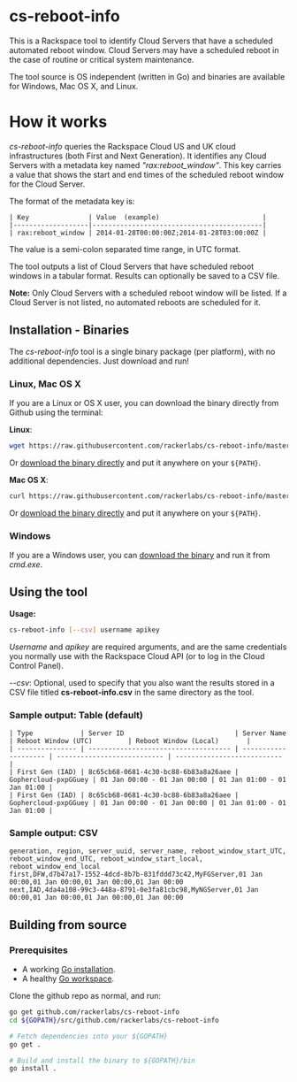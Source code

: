 # cs-reboot-info

This is a Rackspace tool to identify Cloud Servers that have a scheduled automated reboot window. Cloud Servers may have a scheduled reboot in the case of routine or critical system maintenance. 

The tool source is OS independent (written in Go) and binaries are available for Windows, Mac OS X, and Linux. 

# How it works

*cs-reboot-info* queries the Rackspace Cloud US and UK cloud infrastructures (both First and Next Generation). It identifies any Cloud Servers with a metadata key named *"rax:reboot_window"*. This key carries a value that shows the start and end times of the scheduled reboot window for the Cloud Server. 

The format of the metadata key is:

```
| Key               | Value  (example)                          |
|-------------------|-------------------------------------------|
| rax:reboot_window | 2014-01-28T00:00:00Z;2014-01-28T03:00:00Z |
```

The value is a semi-colon separated time range, in UTC format. 

The tool outputs a list of Cloud Servers that have scheduled reboot windows in a tabular format. Results can optionally be saved to a CSV file. 

**Note:** Only Cloud Servers with a scheduled reboot window will be listed. If a Cloud Server is not listed, no automated reboots are scheduled for it. 


## Installation - Binaries

The *cs-reboot-info* tool is a single binary package (per platform), with no additional dependencies.  Just download and run!

### Linux, Mac OS X 

If you are a Linux or OS X user, you can download the binary directly from Github using the terminal:

**Linux**:

```bash
wget https://raw.githubusercontent.com/rackerlabs/cs-reboot-info/master/bin/linux/cs-reboot-info
```

Or [download the binary directly](https://raw.githubusercontent.com/rackerlabs/cs-reboot-info/master/bin/linux/cs-reboot-info) and put it anywhere on your `${PATH}`.

**Mac OS X**: 

```bash
curl https://raw.githubusercontent.com/rackerlabs/cs-reboot-info/master/bin/osx/cs-reboot-info -o cs-reboot-info
```

Or [download the binary directly](https://raw.githubusercontent.com/rackerlabs/cs-reboot-info/master/bin/osx/cs-reboot-info) and put it anywhere on your `${PATH}`.

### Windows 

If you are a Windows user, you can [download the binary](https://github.com/cs-reboot-info/bin/windows/cs-reboot-info) and run it from *cmd.exe*.

## Using the tool

**Usage:**
```bash
cs-reboot-info [--csv] username apikey
```
*Username* and *apikey* are required arguments, and are the same credentials you normally use with the Rackspace Cloud API (or to log in the Cloud Control Panel). 

*--csv*: Optional, used to specify that you also want the results stored in a CSV file titled **cs-reboot-info.csv** in the same directory as the tool. 


### Sample output: Table (default)

```
| Type            | Server ID                            | Server Name          | Reboot Window (UTC)         | Reboot Window (Local)       |
| --------------- | ------------------------------------ | -------------------- | --------------------------- | --------------------------- |
| First Gen (IAD) | 8c65cb68-0681-4c30-bc88-6b83a8a26aee | Gophercloud-pxpGGuey | 01 Jan 00:00 - 01 Jan 00:00 | 01 Jan 01:00 - 01 Jan 01:00 |
| First Gen (IAD) | 8c65cb68-0681-4c30-bc88-6b83a8a26aee | Gophercloud-pxpGGuey | 01 Jan 00:00 - 01 Jan 00:00 | 01 Jan 01:00 - 01 Jan 01:00 |
```

### Sample output: CSV
```
generation, region, server_uuid, server_name, reboot_window_start_UTC, reboot_window_end_UTC, reboot_window_start_local, reboot_window_end_local
first,DFW,d7b47a17-1552-4dcd-8b7b-831fddd73c42,MyFGServer,01 Jan 00:00,01 Jan 00:00,01 Jan 00:00,01 Jan 00:00
next,IAD,4da4a108-99c3-448a-8791-0e3fa81cbc98,MyNGServer,01 Jan 00:00,01 Jan 00:00,01 Jan 00:00,01 Jan 00:00
```

## Building from source

### Prerequisites

* A working [Go installation](https://golang.org/doc/install).
* A healthy [Go workspace](https://golang.org/doc/code.html#Organization).

Clone the github repo as normal, and run:

```bash
go get github.com/rackerlabs/cs-reboot-info
cd ${GOPATH}/src/github.com/rackerlabs/cs-reboot-info

# Fetch dependencies into your ${GOPATH}
go get .

# Build and install the binary to ${GOPATH}/bin
go install .
```



